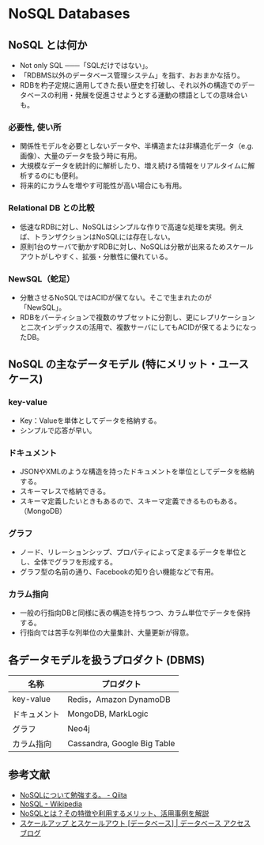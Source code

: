 # NoSQL Databases

## NoSQL とは何か

- Not only SQL ───「SQLだけではない」。
- 「RDBMS以外のデータベース管理システム」を指す、おおまかな括り。
- RDBを杓子定規に適用してきた長い歴史を打破し、それ以外の構造でのデータベースの利用・発展を促進させようとする運動の標語としての意味合いも。

### 必要性, 使い所

- 関係性モデルを必要としないデータや、半構造または非構造化データ（e.g.画像）、大量のデータを扱う時に有用。
- 大規模なデータを統計的に解析したり、増え続ける情報をリアルタイムに解析するのにも便利。
- 将来的にカラムを増やす可能性が高い場合にも有用。

### Relational DB との比較

- 低速なRDBに対し、NoSQLはシンプルな作りで高速な処理を実現。例えば、トランザクションはNoSQLには存在しない。
- 原則1台のサーバで動かすRDBに対し、NoSQLは分散が出来るためスケールアウトがしやすく、拡張・分散性に優れている。

### NewSQL（蛇足）

- 分散させるNoSQLではACIDが保てない。そこで生まれたのが「NewSQL」。
- RDBをパーティションで複数のサブセットに分割し、更にレプリケーションと二次インデックスの活用で、複数サーバにしてもACIDが保てるようになったDB。

## NoSQL の主なデータモデル (特にメリット・ユースケース)

### key-value

- Key：Valueを単体としてデータを格納する。
- シンプルで応答が早い。

### ドキュメント

- JSONやXMLのような構造を持ったドキュメントを単位としてデータを格納する。
- スキーマレスで格納できる。
- スキーマ定義したいときもあるので、スキーマ定義できるものもある。（MongoDB）

### グラフ

- ノード、リレーションシップ、プロパティによって定まるデータを単位とし、全体でグラフを形成する。
- グラフ型の名前の通り、Facebookの知り合い機能などで有用。

### カラム指向

- 一般の行指向DBと同様に表の構造を持ちつつ、カラム単位でデータを保持する。
- 行指向では苦手な列単位の大量集計、大量更新が得意。

## 各データモデルを扱うプロダクト (DBMS)

| 名称 | プロダクト |
| --- | --- |
| key-value | Redis，Amazon DynamoDB |
| ドキュメント | MongoDB, MarkLogic |
| グラフ | Neo4j |
| カラム指向 | Cassandra, Google Big Table|

## 参考文献

- [NoSQLについて勉強する。 - Qiita](https://qiita.com/t_nakayama0714/items/0ff7644666f0122cfba1#%E5%88%86%E6%95%A3%E3%83%95%E3%82%A1%E3%82%A4%E3%83%AB%E3%82%B7%E3%82%B9%E3%83%86%E3%83%A0--%E5%88%86%E6%95%A3%E3%83%87%E3%83%BC%E3%82%BF%E3%83%99%E3%83%BC%E3%82%B9)
- [NoSQL - Wikipedia](https://ja.wikipedia.org/wiki/NoSQL)
- [NoSQLとは？その特徴や利用するメリット、活用事例を解説](https://products.sint.co.jp/topsic/blog/nosql)
- [スケールアップ とスケールアウト [データベース] | データベース アクセス ブログ](https://www.climb.co.jp/blog_dbmoto/archives/4810)

